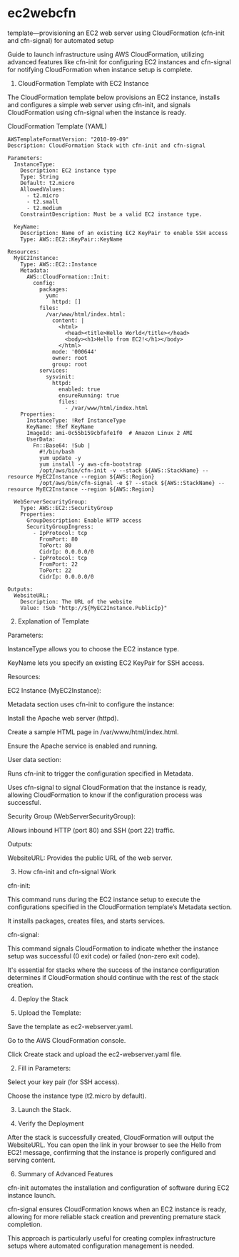 # ec2webcfn
template—provisioning an EC2 web server using CloudFormation (cfn-init and cfn-signal) for automated setup

Guide to launch infrastructure using AWS CloudFormation, utilizing advanced features like cfn-init for configuring EC2 instances and cfn-signal for notifying CloudFormation when instance setup is complete.

1. CloudFormation Template with EC2 Instance

The CloudFormation template below provisions an EC2 instance, installs and configures a simple web server using cfn-init, and signals CloudFormation using cfn-signal when the instance is ready.

CloudFormation Template (YAML)
```
AWSTemplateFormatVersion: "2010-09-09"
Description: CloudFormation Stack with cfn-init and cfn-signal

Parameters:
  InstanceType:
    Description: EC2 instance type
    Type: String
    Default: t2.micro
    AllowedValues: 
      - t2.micro
      - t2.small
      - t2.medium
    ConstraintDescription: Must be a valid EC2 instance type.

  KeyName:
    Description: Name of an existing EC2 KeyPair to enable SSH access
    Type: AWS::EC2::KeyPair::KeyName

Resources:
  MyEC2Instance:
    Type: AWS::EC2::Instance
    Metadata:
      AWS::CloudFormation::Init:
        config:
          packages:
            yum:
              httpd: []
          files:
            /var/www/html/index.html:
              content: |
                <html>
                  <head><title>Hello World</title></head>
                  <body><h1>Hello from EC2!</h1></body>
                </html>
              mode: '000644'
              owner: root
              group: root
          services:
            sysvinit:
              httpd:
                enabled: true
                ensureRunning: true
                files:
                  - /var/www/html/index.html
    Properties:
      InstanceType: !Ref InstanceType
      KeyName: !Ref KeyName
      ImageId: ami-0c55b159cbfafe1f0  # Amazon Linux 2 AMI
      UserData:
        Fn::Base64: !Sub |
          #!/bin/bash
          yum update -y
          yum install -y aws-cfn-bootstrap
          /opt/aws/bin/cfn-init -v --stack ${AWS::StackName} --resource MyEC2Instance --region ${AWS::Region}
          /opt/aws/bin/cfn-signal -e $? --stack ${AWS::StackName} --resource MyEC2Instance --region ${AWS::Region}

  WebServerSecurityGroup:
    Type: AWS::EC2::SecurityGroup
    Properties: 
      GroupDescription: Enable HTTP access
      SecurityGroupIngress: 
        - IpProtocol: tcp
          FromPort: 80
          ToPort: 80
          CidrIp: 0.0.0.0/0
        - IpProtocol: tcp
          FromPort: 22
          ToPort: 22
          CidrIp: 0.0.0.0/0

Outputs:
  WebsiteURL:
    Description: The URL of the website
    Value: !Sub "http://${MyEC2Instance.PublicIp}"
```
2. Explanation of Template

Parameters:

InstanceType allows you to choose the EC2 instance type.

KeyName lets you specify an existing EC2 KeyPair for SSH access.


Resources:

EC2 Instance (MyEC2Instance):

Metadata section uses cfn-init to configure the instance:

Install the Apache web server (httpd).

Create a sample HTML page in /var/www/html/index.html.

Ensure the Apache service is enabled and running.


User data section:

Runs cfn-init to trigger the configuration specified in Metadata.

Uses cfn-signal to signal CloudFormation that the instance is ready, allowing CloudFormation to know if the configuration process was successful.




Security Group (WebServerSecurityGroup):

Allows inbound HTTP (port 80) and SSH (port 22) traffic.


Outputs:

WebsiteURL: Provides the public URL of the web server.



3. How cfn-init and cfn-signal Work

cfn-init:

This command runs during the EC2 instance setup to execute the configurations specified in the CloudFormation template’s Metadata section.

It installs packages, creates files, and starts services.


cfn-signal:

This command signals CloudFormation to indicate whether the instance setup was successful (0 exit code) or failed (non-zero exit code).

It's essential for stacks where the success of the instance configuration determines if CloudFormation should continue with the rest of the stack creation.



4. Deploy the Stack

1. Upload the Template:

Save the template as ec2-webserver.yaml.

Go to the AWS CloudFormation console.

Click Create stack and upload the ec2-webserver.yaml file.



2. Fill in Parameters:

Select your key pair (for SSH access).

Choose the instance type (t2.micro by default).



3. Launch the Stack.



5. Verify the Deployment

After the stack is successfully created, CloudFormation will output the WebsiteURL. You can open the link in your browser to see the Hello from EC2! message, confirming that the instance is properly configured and serving content.

6. Summary of Advanced Features

cfn-init automates the installation and configuration of software during EC2 instance launch.

cfn-signal ensures CloudFormation knows when an EC2 instance is ready, allowing for more reliable stack creation and preventing premature stack completion.


This approach is particularly useful for creating complex infrastructure setups where automated configuration management is needed.

